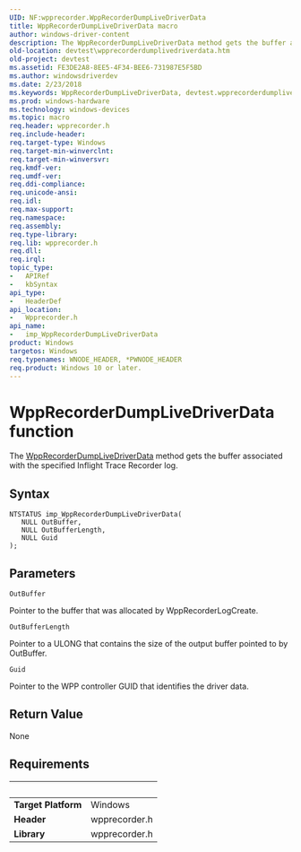 ```yaml
---
UID: NF:wpprecorder.WppRecorderDumpLiveDriverData
title: WppRecorderDumpLiveDriverData macro
author: windows-driver-content
description: The WppRecorderDumpLiveDriverData method gets the buffer associated with the specified Inflight Trace Recorder log.
old-location: devtest\wpprecorderdumplivedriverdata.htm
old-project: devtest
ms.assetid: FE3DE2A8-8EE5-4F34-BEE6-731987E5F5BD
ms.author: windowsdriverdev
ms.date: 2/23/2018
ms.keywords: WppRecorderDumpLiveDriverData, devtest.wpprecorderdumplivedriverdata, imp_WppRecorderDumpLiveDriverData, imp_WppRecorderDumpLiveDriverData function [Driver Development Tools], wpprecorder/imp_WppRecorderDumpLiveDriverData
ms.prod: windows-hardware
ms.technology: windows-devices
ms.topic: macro
req.header: wpprecorder.h
req.include-header: 
req.target-type: Windows
req.target-min-winverclnt: 
req.target-min-winversvr: 
req.kmdf-ver: 
req.umdf-ver: 
req.ddi-compliance: 
req.unicode-ansi: 
req.idl: 
req.max-support: 
req.namespace: 
req.assembly: 
req.type-library: 
req.lib: wpprecorder.h
req.dll: 
req.irql: 
topic_type:
-	APIRef
-	kbSyntax
api_type:
-	HeaderDef
api_location:
-	Wpprecorder.h
api_name:
-	imp_WppRecorderDumpLiveDriverData
product: Windows
targetos: Windows
req.typenames: WNODE_HEADER, *PWNODE_HEADER
req.product: Windows 10 or later.
---
```



# WppRecorderDumpLiveDriverData function
The <a href="..\wpprecorder\nf-wpprecorder-imp_wpprecorderdumplivedriverdata.md">WppRecorderDumpLiveDriverData</a> method gets the buffer associated with the specified Inflight Trace Recorder log.

## Syntax

````
NTSTATUS imp_WppRecorderDumpLiveDriverData(
   NULL OutBuffer,
   NULL OutBufferLength,
   NULL Guid
);
````

## Parameters

`OutBuffer`

Pointer to the buffer that was allocated by WppRecorderLogCreate.

`OutBufferLength`

Pointer to a ULONG that contains the size of the output buffer pointed to by OutBuffer.

`Guid`

Pointer to the WPP controller GUID that identifies the driver data.


## Return Value

None


## Requirements
| &nbsp; | &nbsp; |
| ---- |:---- |
| **Target Platform** | Windows |
| **Header** | wpprecorder.h |
| **Library** | wpprecorder.h |